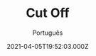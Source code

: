 ---
id: '922bc0b5-763a-4bdf-9013-22d4696da2a4'
type: 'movie' # Filme, Série, Anime
title: "Cut Off"
synopsis: []
originalTitle: "Cut Off"
date: '2021-04-05T19:52:03.000Z'
update: '2021-04-05T19:52:03.000Z'
releaseDate: 'T03:00:00.000Z'
imdb:
  rating: '6.5' # 8.5
  id: '' # tt0470752
duration: '2h 12 Min'
trailer:
  urls: [
    '0-vlTYJ71Rg&list=PLInLPaEqH6Kxj6m1AWo2eUp47lKQJ-JDd',
  ]
tags: ['1080p']
genre: ['Ação', 'Crime', 'Terror'] #
quality: 'BluRay' # BluRay, WEB-DL, HDTV, WEB-DL4K, WEB-DLe
format: 'Mkv' # MKV, MP4, TS
audio: 'Português, Alemão' # Dublado, Legendado, Dual Audio, Dub & Leg
subtitle: 'Português' # Português, inglês,
size: '4.54 GB' # 4.8 GB
audioQuality: 10
videoQuality: 10
directors: []
#  - name: 'Lana Wachowski'
#    image: ''
#  - name: 'Lilly Wachowski'
#    image: ''
cast: []
#  - name: 'Keanu Reeves'
#    image: ''
#    characterName: 'Neo'
writers: []
#  - name: ''
#    image: ''
maturityRating:
  age: '' # L , 10, 12, 14, 16, 18
  topics: [''] # Violence, Illegal drugs, Inappropriate Language, Legal Drugs, Sexual Content, Extreme Violence
###########################################
download:
  
  - url: 'magnet:?xt=urn:btih:37F6EE92684AF898E0F4BA0BBADBA56527829035&dn=LAPUMiA.Org%20-%20Isolados%202019%20%281080p-FULL%29&tr=udp%3a%2f%2ftracker.openbittorrent.com%3a80%2fannounce&tr=udp%3a%2f%2ftracker.opentrackr.org%3a1337%2fannounce'
    resolution: '1080p' # 720p, 1080p, 4K,
    audio: 'Dual Áudio' # Dublado, Legendado, Dual Audio
    size: '' # 4.8 GB
    quality: '' # BluRay, WEB-DL
    format: '' # MKV
images:
  cover: '/assets/movies/cut-off.jpg'
  background: '/assets/movies/'
---